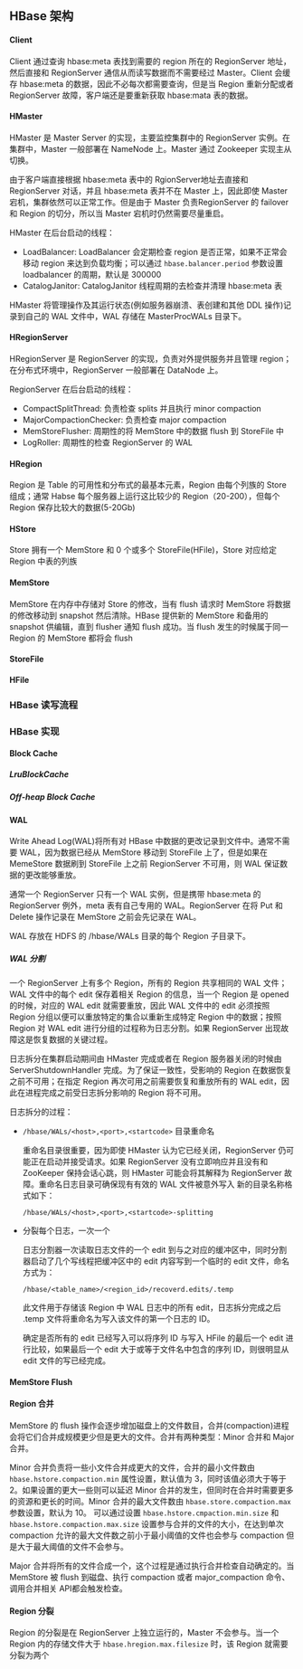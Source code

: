 ## HBase 架构
#### Client
Client 通过查询 hbase:meta 表找到需要的 region 所在的 RegionServer 地址，然后直接和 RegionServer 通信从而读写数据而不需要经过 Master。Client 会缓存 hbase:meta 的数据，因此不必每次都需要查询，但是当 Region 重新分配或者 RegionServer 故障，客户端还是要重新获取 hbase:mata 表的数据。
#### HMaster
HMaster 是 Master Server 的实现，主要监控集群中的 RegionServer 实例。在集群中，Master 一般部署在 NameNode 上。Master 通过 Zookeeper 实现主从切换。

由于客户端直接根据 hbase:meta 表中的 RgionServer地址去直接和 RegionServer 对话，并且 hbase:meta 表并不在 Master 上，因此即使 Master 宕机，集群依然可以正常工作。但是由于 Master 负责RegionServer 的 failover 和 Region 的切分，所以当 Master 宕机时仍然需要尽量重启。

HMaster 在后台启动的线程：
- LoadBalancer: LoadBalancer 会定期检查 region 是否正常，如果不正常会移动 region 来达到负载均衡；可以通过 ```hbase.balancer.period``` 参数设置 loadbalancer 的周期，默认是 300000
- CatalogJanitor: CatalogJanitor 线程周期的去检查并清理 hbase:meta 表

HMaster 将管理操作及其运行状态(例如服务器崩溃、表创建和其他 DDL 操作)记录到自己的 WAL 文件中，WAL 存储在 MasterProcWALs 目录下。

#### HRegionServer
HRegionServer 是 RegionServer 的实现，负责对外提供服务并且管理 region；在分布式环境中，RegionServer 一般部署在 DataNode 上。

RegionServer 在后台启动的线程：
- CompactSplitThread: 负责检查 splits 并且执行 minor compaction
- MajorCompactionChecker: 负责检查 major compaction
- MemStoreFlusher: 周期性的将 MemStore 中的数据 flush 到 StoreFile 中
- LogRoller: 周期性的检查 RegionServer 的 WAL

#### HRegion
Region 是 Table 的可用性和分布式的最基本元素，Region 由每个列族的 Store 组成；通常 Habse 每个服务器上运行这比较少的 Region（20-200），但每个 Region 保存比较大的数据(5-20Gb)

#### HStore
Store 拥有一个 MemStore 和 0 个或多个 StoreFile(HFile)，Store 对应给定 Region 中表的列族
#### MemStore
MemStore 在内存中存储对 Store 的修改，当有 flush 请求时 MemStore 将数据的修改移动到 snapshot 然后清除。HBase 提供新的 MemStore 和备用的 snapshot 供编辑，直到 flusher 通知 flush 成功。当 flush 发生的时候属于同一 Region 的 MemStore 都将会 flush
#### StoreFile
#### HFile
### HBase 读写流程
### HBase 实现
#### Block Cache
##### LruBlockCache
##### Off-heap Block Cache

#### WAL
Write Ahead Log(WAL)将所有对 HBase 中数据的更改记录到文件中。通常不需要 WAL，因为数据已经从 MemStore 移动到 StoreFile 上了，但是如果在 MemeStore 数据刷到 StoreFile 上之前 RegionServer 不可用，则 WAL 保证数据的更改能够重放。

通常一个 RegionServer 只有一个 WAL 实例，但是携带 hbase:meta 的 RegionServer 例外，meta 表有自己专用的 WAL。RegionServer 在将 Put 和 Delete 操作记录在 MemStore 之前会先记录在 WAL。

WAL 存放在 HDFS 的 /hbase/WALs 目录的每个 Region 子目录下。
##### WAL 分割
一个 RegionServer 上有多个 Region，所有的 Region 共享相同的 WAL 文件；WAL 文件中的每个 edit 保存着相关 Region 的信息，当一个 Region 是 opened 的时候，对应的 WAL edit 就需要重放，因此 WAL 文件中的 edit 必须按照 Region 分组以便可以重放特定的集合以重新生成特定 Region 中的数据；按照 Region 对 WAL edit 进行分组的过程称为日志分割。如果 RegionServer 出现故障这是恢复数据的关键过程。

日志拆分在集群启动期间由 HMaster 完成或者在 Region 服务器关闭的时候由 ServerShutdownHandler 完成。为了保证一致性，受影响的 Region 在数据恢复之前不可用；在指定 Region 再次可用之前需要恢复和重放所有的 WAL edit，因此在进程完成之前受日志拆分影响的 Region 将不可用。

日志拆分的过程：
- ```/hbase/WALs/<host>,<port>,<startcode>``` 目录重命名

  重命名目录很重要，因为即使 HMaster 认为它已经关闭，RegionServer 仍可能正在启动并接受请求。如果 RegionServer 没有立即响应并且没有和 ZooKeeper 保持会话心跳，则 HMaster 可能会将其解释为 RegionServer 故障。重命名日志目录可确保现有有效的 WAL 文件被意外写入
  新的目录名称格式如下：
  ```
  /hbase/WALs/<host>,<port>,<startcode>-splitting
  ```
- 分裂每个日志，一次一个
  
  日志分割器一次读取日志文件的一个 edit 到与之对应的缓冲区中，同时分割器启动了几个写线程把缓冲区中的 edit 内容写到一个临时的 edit 文件，命名方式为：
  ```
  /hbase/<table_name>/<region_id>/recoverd.edits/.temp
  ```
  此文件用于存储该 Region 中 WAL 日志中的所有 edit，日志拆分完成之后 .temp 文件将重命名为写入该文件的第一个日志的 ID。
  
  确定是否所有的 edit 已经写入可以将序列 ID 与写入 HFile 的最后一个 edit 进行比较，如果最后一个 edit 大于或等于文件名中包含的序列 ID，则很明显从 edit 文件的写已经完成。
#### MemStore Flush
#### Region 合并
MemStore 的 flush 操作会逐步增加磁盘上的文件数目，合并(compaction)进程会将它们合并成规模更少但是更大的文件。合并有两种类型：Minor 合并和 Major 合并。

Minor 合并负责将一些小文件合并成更大的文件，合并的最小文件数由 ```hbase.hstore.compaction.min``` 属性设置，默认值为 3，同时该值必须大于等于 2。如果设置的更大一些则可以延迟 Minor 合并的发生，但同时在合并时需要更多的资源和更长的时间。Minor 合并的最大文件数由 ```hbase.store.compaction.max``` 参数设置，默认为 10。
可以通过设置 ```hbase.hstore.cmpaction.min.size``` 和 ```hbase.hstore.compaction.max.size``` 设置参与合并的文件的大小，在达到单次 compaction 允许的最大文件数之前小于最小阈值的文件也会参与 compaction 但是大于最大阈值的文件不会参与。

Major 合并将所有的文件合成一个，这个过程是通过执行合并检查自动确定的。当 MemStore 被 flush 到磁盘、执行 compaction 或者 major_compaction 命令、调用合并相关 API都会触发检查。

#### Region 分裂
Region 的分裂是在 RegionServer 上独立运行的，Master 不会参与。当一个 Region 内的存储文件大于 ```hbase.hregion.max.filesize``` 时，该 Region 就需要分裂为两个